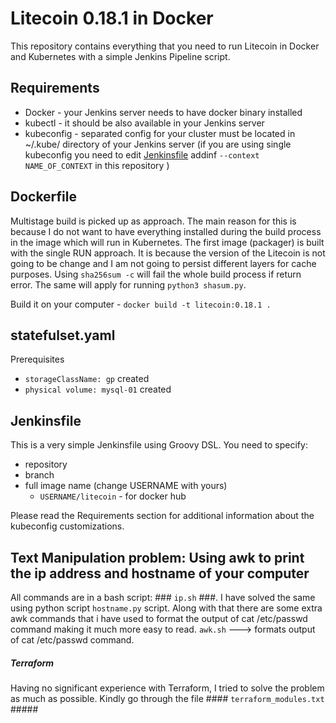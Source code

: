 # Litecoin 0.18.1 in Docker
This repository contains everything that you need to run Litecoin in Docker and Kubernetes with a simple Jenkins Pipeline script.

## Requirements
- Docker - your Jenkins server needs to have docker binary installed
- kubectl - it should be also available in your Jenkins server
- kubeconfig - separated config for your cluster must be located in ~/.kube/ directory of your Jenkins server (if you are using single kubeconfig you need to edit [Jenkinsfile](https://github.com/adisharma96/litecoin/blob/master/Jenkinsfile#L27) addinf `--context NAME_OF_CONTEXT` in this repository )


## Dockerfile
Multistage build is picked up as approach. The main reason for this is because I do not want to have everything installed during the build process in the image which will run in Kubernetes. The first image (packager) is built with the single RUN approach. It is because the version of the Litecoin is not going to be change and I am not going to persist different layers for cache purposes. Using `sha256sum -c` will fail the whole build process if return error. The same will apply for running `python3 shasum.py`.

Build it on your computer - `docker build -t litecoin:0.18.1 .`

## statefulset.yaml
Prerequisites
- `storageClassName: gp` created
-  `physical volume: mysql-01` created

## Jenkinsfile
This is a very simple Jenkinsfile using Groovy DSL. You need to specify:
- repository
- branch
- full image name (change USERNAME with yours) 
  - `USERNAME/litecoin` - for docker hub

Please read the Requirements section for additional information about the kubeconfig customizations.

## Text Manipulation problem: Using awk to print the ip address and hostname of your computer ##
All commands are in a bash script: ### `ip.sh` ###. 
I have solved the same using python script `hostname.py` script. Along with that there are some extra awk commands that i have used to format the output of cat /etc/passwd command making it much more easy to read.
`awk.sh` ---> formats output of cat /etc/passwd command.

##### Terraform #########
Having no significant experience with Terraform, I tried to solve the problem as much as possible.
Kindly go through the file #### `terraform_modules.txt` #####
